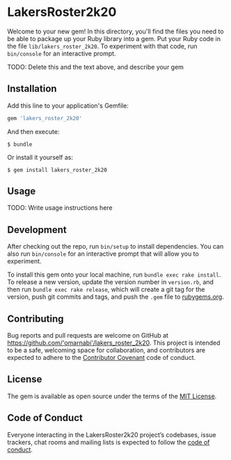 # LakersRoster2k20

Welcome to your new gem! In this directory, you'll find the files you need to be able to package up your Ruby library into a gem. Put your Ruby code in the file `lib/lakers_roster_2k20`. To experiment with that code, run `bin/console` for an interactive prompt.

TODO: Delete this and the text above, and describe your gem

## Installation

Add this line to your application's Gemfile:

```ruby
gem 'lakers_roster_2k20'
```

And then execute:

    $ bundle

Or install it yourself as:

    $ gem install lakers_roster_2k20

## Usage

TODO: Write usage instructions here

## Development

After checking out the repo, run `bin/setup` to install dependencies. You can also run `bin/console` for an interactive prompt that will allow you to experiment.

To install this gem onto your local machine, run `bundle exec rake install`. To release a new version, update the version number in `version.rb`, and then run `bundle exec rake release`, which will create a git tag for the version, push git commits and tags, and push the `.gem` file to [rubygems.org](https://rubygems.org).

## Contributing

Bug reports and pull requests are welcome on GitHub at https://github.com/'omarnabi'/lakers_roster_2k20. This project is intended to be a safe, welcoming space for collaboration, and contributors are expected to adhere to the [Contributor Covenant](http://contributor-covenant.org) code of conduct.

## License

The gem is available as open source under the terms of the [MIT License](https://opensource.org/licenses/MIT).

## Code of Conduct

Everyone interacting in the LakersRoster2k20 project’s codebases, issue trackers, chat rooms and mailing lists is expected to follow the [code of conduct](https://github.com/'omarnabi'/lakers_roster_2k20/blob/master/CODE_OF_CONDUCT.md).
